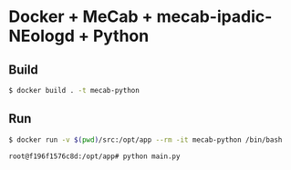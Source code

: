 # Docker + MeCab + mecab-ipadic-NEologd + Python

## Build

~~~bash
$ docker build . -t mecab-python
~~~


## Run

~~~bash
$ docker run -v $(pwd)/src:/opt/app --rm -it mecab-python /bin/bash
~~~

~~~
root@f196f1576c8d:/opt/app# python main.py
~~~
